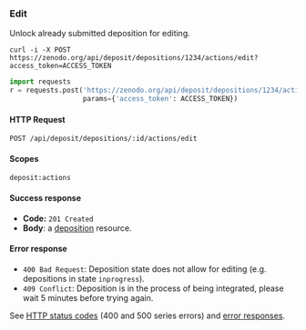 ### Edit

Unlock already submitted deposition for editing.

```shell
curl -i -X POST https://zenodo.org/api/deposit/depositions/1234/actions/edit?access_token=ACCESS_TOKEN
```

```python
import requests
r = requests.post('https://zenodo.org/api/deposit/depositions/1234/actions/edit',
                  params={'access_token': ACCESS_TOKEN})
```

#### HTTP Request

`POST /api/deposit/depositions/:id/actions/edit`

#### Scopes

`deposit:actions`

#### Success response

* **Code:** `201 Created`
* **Body**: a [deposition](#deposit) resource.

#### Error response

* `400 Bad Request`: Deposition state does not allow for editing (e.g.
  depositions in state `inprogress`).
* `409 Conflict`: Deposition is in the process of being integrated, please wait
  5 minutes before trying again.

See [HTTP status codes](#http-status-codes) (400 and 500 series errors) and
[error responses](#errors).
